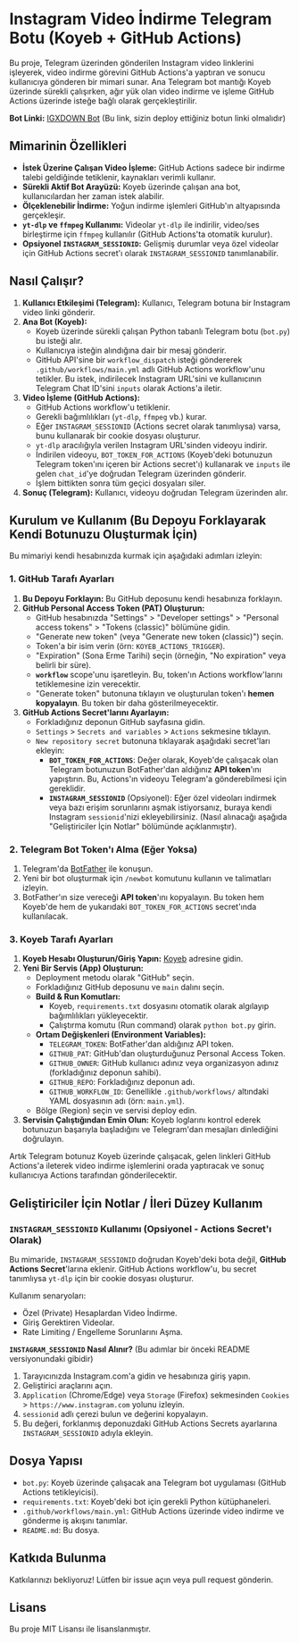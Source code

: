 # Instagram Video İndirme Telegram Botu (Koyeb + GitHub Actions)

Bu proje, Telegram üzerinden gönderilen Instagram video linklerini işleyerek, video indirme görevini GitHub Actions'a yaptıran ve sonucu kullanıcıya gönderen bir mimari sunar. Ana Telegram bot mantığı Koyeb üzerinde sürekli çalışırken, ağır yük olan video indirme ve işleme GitHub Actions üzerinde isteğe bağlı olarak gerçekleştirilir.

**Bot Linki:** [IGXDOWN Bot](https://t.me/igxdown_bot) (Bu link, sizin deploy ettiğiniz botun linki olmalıdır)

## Mimarinin Özellikleri

-   **İstek Üzerine Çalışan Video İşleme:** GitHub Actions sadece bir indirme talebi geldiğinde tetiklenir, kaynakları verimli kullanır.
-   **Sürekli Aktif Bot Arayüzü:** Koyeb üzerinde çalışan ana bot, kullanıcılardan her zaman istek alabilir.
-   **Ölçeklenebilir İndirme:** Yoğun indirme işlemleri GitHub'ın altyapısında gerçekleşir.
-   **`yt-dlp` ve `ffmpeg` Kullanımı:** Videolar `yt-dlp` ile indirilir, video/ses birleştirme için `ffmpeg` kullanılır (GitHub Actions'ta otomatik kurulur).
-   **Opsiyonel `INSTAGRAM_SESSIONID`:** Gelişmiş durumlar veya özel videolar için GitHub Actions secret'ı olarak `INSTAGRAM_SESSIONID` tanımlanabilir.

## Nasıl Çalışır?

1.  **Kullanıcı Etkileşimi (Telegram):** Kullanıcı, Telegram botuna bir Instagram video linki gönderir.
2.  **Ana Bot (Koyeb):**
    *   Koyeb üzerinde sürekli çalışan Python tabanlı Telegram botu (`bot.py`) bu isteği alır.
    *   Kullanıcıya isteğin alındığına dair bir mesaj gönderir.
    *   GitHub API'sine bir `workflow_dispatch` isteği göndererek `.github/workflows/main.yml` adlı GitHub Actions workflow'unu tetikler. Bu istek, indirilecek Instagram URL'sini ve kullanıcının Telegram Chat ID'sini `inputs` olarak Actions'a iletir.
3.  **Video İşleme (GitHub Actions):**
    *   GitHub Actions workflow'u tetiklenir.
    *   Gerekli bağımlılıkları (`yt-dlp`, `ffmpeg` vb.) kurar.
    *   Eğer `INSTAGRAM_SESSIONID` (Actions secret olarak tanımlıysa) varsa, bunu kullanarak bir cookie dosyası oluşturur.
    *   `yt-dlp` aracılığıyla verilen Instagram URL'sinden videoyu indirir.
    *   İndirilen videoyu, `BOT_TOKEN_FOR_ACTIONS` (Koyeb'deki botunuzun Telegram token'ını içeren bir Actions secret'ı) kullanarak ve `inputs` ile gelen `chat_id`'ye doğrudan Telegram üzerinden gönderir.
    *   İşlem bittikten sonra tüm geçici dosyaları siler.
4.  **Sonuç (Telegram):** Kullanıcı, videoyu doğrudan Telegram üzerinden alır.

## Kurulum ve Kullanım (Bu Depoyu Forklayarak Kendi Botunuzu Oluşturmak İçin)

Bu mimariyi kendi hesabınızda kurmak için aşağıdaki adımları izleyin:

### 1. GitHub Tarafı Ayarları

1.  **Bu Depoyu Forklayın:** Bu GitHub deposunu kendi hesabınıza forklayın.
2.  **GitHub Personal Access Token (PAT) Oluşturun:**
    *   GitHub hesabınızda "Settings" > "Developer settings" > "Personal access tokens" > "Tokens (classic)" bölümüne gidin.
    *   "Generate new token" (veya "Generate new token (classic)") seçin.
    *   Token'a bir isim verin (örn: `KOYEB_ACTIONS_TRIGGER`).
    *   "Expiration" (Sona Erme Tarihi) seçin (örneğin, "No expiration" veya belirli bir süre).
    *   **`workflow`** scope'unu işaretleyin. Bu, token'ın Actions workflow'larını tetiklemesine izin verecektir.
    *   "Generate token" butonuna tıklayın ve oluşturulan token'ı **hemen kopyalayın**. Bu token bir daha gösterilmeyecektir.
3.  **GitHub Actions Secret'larını Ayarlayın:**
    *   Forkladığınız deponun GitHub sayfasına gidin.
    *   `Settings` > `Secrets and variables` > `Actions` sekmesine tıklayın.
    *   `New repository secret` butonuna tıklayarak aşağıdaki secret'ları ekleyin:
        *   **`BOT_TOKEN_FOR_ACTIONS`**: Değer olarak, Koyeb'de çalışacak olan Telegram botunuzun BotFather'dan aldığınız **API token**'ını yapıştırın. Bu, Actions'ın videoyu Telegram'a gönderebilmesi için gereklidir.
        *   **`INSTAGRAM_SESSIONID`** (Opsiyonel): Eğer özel videoları indirmek veya bazı erişim sorunlarını aşmak istiyorsanız, buraya kendi Instagram `sessionid`'nizi ekleyebilirsiniz. (Nasıl alınacağı aşağıda "Geliştiriciler İçin Notlar" bölümünde açıklanmıştır).

### 2. Telegram Bot Token'ı Alma (Eğer Yoksa)

1.  Telegram'da [BotFather](https://t.me/BotFather) ile konuşun.
2.  Yeni bir bot oluşturmak için `/newbot` komutunu kullanın ve talimatları izleyin.
3.  BotFather'ın size vereceği **API token**'ını kopyalayın. Bu token hem Koyeb'de hem de yukarıdaki `BOT_TOKEN_FOR_ACTIONS` secret'ında kullanılacak.

### 3. Koyeb Tarafı Ayarları

1.  **Koyeb Hesabı Oluşturun/Giriş Yapın:** [Koyeb](https://www.koyeb.com/) adresine gidin.
2.  **Yeni Bir Servis (App) Oluşturun:**
    *   Deployment metodu olarak "GitHub" seçin.
    *   Forkladığınız GitHub deposunu ve `main` dalını seçin.
    *   **Build & Run Komutları:**
        *   Koyeb, `requirements.txt` dosyasını otomatik olarak algılayıp bağımlılıkları yükleyecektir.
        *   Çalıştırma komutu (Run command) olarak `python bot.py` girin.
    *   **Ortam Değişkenleri (Environment Variables):**
        *   `TELEGRAM_TOKEN`: BotFather'dan aldığınız API token.
        *   `GITHUB_PAT`: GitHub'dan oluşturduğunuz Personal Access Token.
        *   `GITHUB_OWNER`: GitHub kullanıcı adınız veya organizasyon adınız (forkladığınız deponun sahibi).
        *   `GITHUB_REPO`: Forkladığınız deponun adı.
        *   `GITHUB_WORKFLOW_ID`: Genellikle `.github/workflows/` altındaki YAML dosyasının adı (örn: `main.yml`).
    *   Bölge (Region) seçin ve servisi deploy edin.
3.  **Servisin Çalıştığından Emin Olun:** Koyeb loglarını kontrol ederek botunuzun başarıyla başladığını ve Telegram'dan mesajları dinlediğini doğrulayın.

Artık Telegram botunuz Koyeb üzerinde çalışacak, gelen linkleri GitHub Actions'a ileterek video indirme işlemlerini orada yaptıracak ve sonuç kullanıcıya Actions tarafından gönderilecektir.

## Geliştiriciler İçin Notlar / İleri Düzey Kullanım

### `INSTAGRAM_SESSIONID` Kullanımı (Opsiyonel - Actions Secret'ı Olarak)

Bu mimaride, `INSTAGRAM_SESSIONID` doğrudan Koyeb'deki bota değil, **GitHub Actions Secret**'larına eklenir. GitHub Actions workflow'u, bu secret tanımlıysa `yt-dlp` için bir cookie dosyası oluşturur.

Kullanım senaryoları:
-   Özel (Private) Hesaplardan Video İndirme.
-   Giriş Gerektiren Videolar.
-   Rate Limiting / Engelleme Sorunlarını Aşma.

**`INSTAGRAM_SESSIONID` Nasıl Alınır?**
(Bu adımlar bir önceki README versiyonundaki gibidir)
1.  Tarayıcınızda Instagram.com'a gidin ve hesabınıza giriş yapın.
2.  Geliştirici araçlarını açın.
3.  `Application` (Chrome/Edge) veya `Storage` (Firefox) sekmesinden `Cookies` > `https://www.instagram.com` yolunu izleyin.
4.  `sessionid` adlı çerezi bulun ve değerini kopyalayın.
5.  Bu değeri, forklanmış deponuzdaki GitHub Actions Secrets ayarlarına `INSTAGRAM_SESSIONID` adıyla ekleyin.

## Dosya Yapısı

-   `bot.py`: Koyeb üzerinde çalışacak ana Telegram bot uygulaması (GitHub Actions tetikleyicisi).
-   `requirements.txt`: Koyeb'deki bot için gerekli Python kütüphaneleri.
-   `.github/workflows/main.yml`: GitHub Actions üzerinde video indirme ve gönderme iş akışını tanımlar.
-   `README.md`: Bu dosya.

## Katkıda Bulunma

Katkılarınızı bekliyoruz! Lütfen bir issue açın veya pull request gönderin.

## Lisans

Bu proje MIT Lisansı ile lisanslanmıştır.
